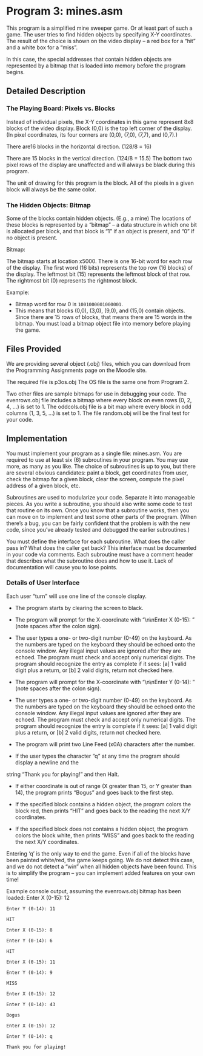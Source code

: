 # Program 3: mines.asm

This program is a simplified mine sweeper game. Or at least part of such a game. The user tries to find hidden objects by specifying X-Y coordinates. The result of the choice is shown on the video display – a red box for a “hit” and a white box for a “miss”.

In this case, the special addresses that contain hidden objects are represented by a bitmap that is loaded into memory before the program begins.

## Detailed Description

### The Playing Board: Pixels vs. Blocks

Instead of individual pixels, the X-Y coordinates in this game represent 8x8 blocks of the video display. Block (0,0) is the top left corner of the display. (In pixel coordinates, its four corners are (0,0), (7,0), (7,7), and (0,7).)

There are16 blocks in the horizontal direction. (128/8 = 16)

There are 15 blocks in the vertical direction. (124/8 = 15.5) The bottom two pixel rows of the display are unaffected and will always be black during this program.

The unit of drawing for this program is the block. All of the pixels in a given block will always be the same color.

### The Hidden Objects: Bitmap

Some of the blocks contain hidden objects. (E.g., a mine) The locations of these blocks is represented by a “bitmap” – a data structure in which one bit is allocated per block, and that block is “1” if an object is present, and “0” if no object is present.

Bitmap:

The bitmap starts at location x5000. There is one 16-bit word for each row of the display. The first word (16 bits) represents the top row (16 blocks) of the display. The leftmost bit (15) represents the leftmost block of that row. The rightmost bit (0) represents the rightmost block.

Example:
 - Bitmap word for row 0 is `1001000001000001`.
 - This means that blocks (0,0), (3,0), (9,0), and (15,0) contain objects.
  Since there are 15 rows of blocks, that means there are 15 words in the bitmap. You must load a bitmap object file into memory before playing the game.

## Files Provided

We are providing several object (.obj) files, which you can download from the Programming Assignments page on the Moodle site.

The required file is p3os.obj The OS file is the same one from Program 2.

Two other files are sample bitmaps for use in debugging your code. The evenrows.obj file includes a bitmap where every block on even rows (0, 2, 4, ...) is set to 1. The oddcols.obj file is a bit map where every block in odd columns (1, 3, 5, ...) is set to 1. The file random.obj will be the final test for your code.

## Implementation

You must implement your program as a single file: mines.asm. You are required to use at least six (6) subroutines in your program. You may use more, as many as you like. The choice of subroutines is up to you, but there are several obvious candidates: paint a block, get coordinates from user, check the bitmap for a given block, clear the screen, compute the pixel address of a given block, etc.

Subroutines are used to modularize your code. Separate it into manageable pieces. As you write a subroutine, you should also write some code to test that routine on its own. Once you know that a subroutine works, then you can move on to implement and test some other parts of the program. (When there’s a bug, you can be fairly confident that the problem is with the new code, since you’ve already tested and debugged the earlier subroutines.)

You must define the interface for each subroutine. What does the caller pass in? What does the caller get back? This interface must be documented in your code via comments. Each subroutine must have a comment header that describes what the subroutine does and how to use it. Lack of documentation will cause you to lose points.

### Details of User Interface

Each user “turn” will use one line of the console display.

 - The program starts by clearing the screen to black.

 - The program will prompt for the X-coordinate with “\n\nEnter X (0-15): ” (note spaces after the colon sign).

 - The user types a one- or two-digit number (0-49) on the keyboard. As the numbers are typed on the keyboard they should be echoed onto the console window. Any illegal input values are ignored after they are echoed. The program must check and accept only numerical digits. The program should recognize the entry as complete if it sees: [a] 1 valid digit plus a return, or [b] 2 valid digits, return not checked here.

 - The program will prompt for the X-coordinate with “\n\nEnter Y (0-14): ” (note spaces after the colon sign).

 - The user types a one- or two-digit number (0-49) on the keyboard. As the numbers are typed on the keyboard they should be echoed onto the console window. Any illegal input values are ignored after they are echoed. The program must check and accept only numerical digits. The program should recognize the entry is complete if it sees: [a] 1 valid digit plus a return, or [b] 2 valid digits, return not checked here.

 - The program will print two Line Feed (x0A) characters after the number.

 - If the user types the character “q” at any time the program should display a newline and the

string “Thank you for playing!” and then Halt.

 - If either coordinate is out of range (X greater than 15, or Y greater than 14), the program prints “Bogus” and goes back to the first step.

 - If the specified block contains a hidden object, the program colors the block red, then prints “HIT” and goes back to the reading the next X/Y coordinates.

 - If the specified block does not contains a hidden object, the program colors the block white, then prints “MISS” and goes back to the reading the next X/Y coordinates.

Entering ‘q’ is the only way to end the game. Even if all of the blocks have been painted white/red, the game keeps going. We do not detect this case, and we do not detect a “win” when all hidden objects have been found. This is to simplify the program – you can implement added features on your own time!

Example console output, assuming the evenrows.obj bitmap has been loaded: Enter X (0-15): 12

```
Enter Y (0-14): 11

HIT

Enter X (0-15): 8 

Enter Y (0-14): 6 

HIT

Enter X (0-15): 11 

Enter Y (0-14): 9 

MISS

Enter X (0-15): 12

Enter Y (0-14): 43

Bogus

Enter X (0-15): 12

Enter Y (0-14): q

Thank you for playing!
```
